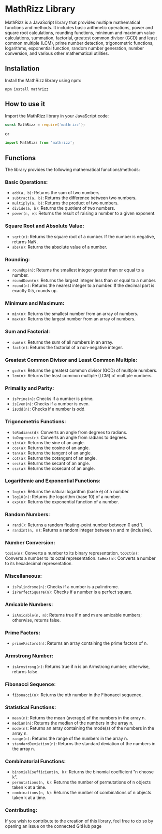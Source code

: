 # MathRizz Library
MathRizz is a JavaScript library that provides multiple mathematical functions and methods. It includes basic arithmetic operations, power and square root calculations, rounding functions, minimum and maximum value calculations, summation, factorial, greatest common divisor (GCD) and least common multiple (LCM), prime number detection, trigonometric functions, logarithms, exponential function, random number generation, number conversion, and various other mathematical utilities.

## Installation
Install the MathRizz library using npm:
```shell
npm install mathrizz
```

## How to use it
Import the MathRizz library in your JavaScript code:
```js
const MathRizz = require('mathrizz');
```
or
```js
import MathRizz from 'mathrizz';
```

## Functions
The library provides the following mathematical functions/methods:
### Basic Operations:
- `add(a, b)`: Returns the sum of two numbers.
- `subtract(a, b)`: Returns the difference between two numbers.
-  `multiply(a, b)`: Returns the product of two numbers.
-  `divide(a, b)`: Returns the quotient of two numbers.
-  `power(n, e)`: Returns the result of raising a number to a given exponent.

### Square Root and Absolute Value:
- `sqrt(n)`: Returns the square root of a number. If the number is negative, returns NaN.
- `abs(n)`: Returns the absolute value of a number.

### Rounding:
- `roundUp(n)`: Returns the smallest integer greater than or equal to a number.
- `roundDown(n)`: Returns the largest integer less than or equal to a number.
- `round(n)`: Returns the nearest integer to a number. If the decimal part is exactly 0.5, rounds up.

### Minimum and Maximum:
- `min(n)`: Returns the smallest number from an array of numbers.
- `max(n)`: Returns the largest number from an array of numbers.

### Sum and Factorial:
- `sum(n)`: Returns the sum of all numbers in an array.
- `fact(n)`: Returns the factorial of a non-negative integer.

### Greatest Common Divisor and Least Common Multiple:
- `gcd(n)`: Returns the greatest common divisor (GCD) of multiple numbers.
- `lcm(n)`: Returns the least common multiple (LCM) of multiple numbers.

### Primality and Parity:
- `isPrime(n)`: Checks if a number is prime.
- `isEven(n)`: Checks if a number is even.
- `isOdd(n)`: Checks if a number is odd.

### Trigonometric Functions:
- `toRadians(d)`: Converts an angle from degrees to radians.
- `toDegrees(r)`: Converts an angle from radians to degrees.
- `sin(a)`: Returns the sine of an angle.
- `cos(a)`: Returns the cosine of an angle.
- `tan(a)`: Returns the tangent of an angle.
- `cot(a)`: Returns the cotangent of an angle.
- `sec(a)`: Returns the secant of an angle.
- `csc(a)`: Returns the cosecant of an angle.

### Logarithmic and Exponential Functions:
- `log(n)`: Returns the natural logarithm (base e) of a number.
- `log10(n)`: Returns the logarithm (base 10) of a number.
- `exp(n)`: Returns the exponential function of a number.

### Random Numbers:
- `rand()`: Returns a random floating-point number between 0 and 1.
- `randInt(n, m)`: Returns a random integer between n and m (inclusive).

### Number Conversion:
`toBin(n)`: Converts a number to its binary representation.
`toOct(n)`: Converts a number to its octal representation.
`toHex(n)`: Converts a number to its hexadecimal representation.

### Miscellaneous:
- `isPalindrome(n)`: Checks if a number is a palindrome.
- `isPerfectSquare(n)`: Checks if a number is a perfect square.

### Amicable Numbers:
- `isAmicable(n, m)`: Returns true if n and m are amicable numbers; otherwise, returns false.

### Prime Factors:
- `primeFactors(n)`: Returns an array containing the prime factors of n.

### Armstrong Number:
- `isArmstrong(n)`: Returns true if n is an Armstrong number; otherwise, returns false.

### Fibonacci Sequence:
- `fibonacci(n)`: Returns the nth number in the Fibonacci sequence.

### Statistical Functions:
- `mean(n)`: Returns the mean (average) of the numbers in the array n.
- `median(n)`: Returns the median of the numbers in the array n.
- `mode(n)`: Returns an array containing the mode(s) of the numbers in the array n.
- `range(n)`: Returns the range of the numbers in the array n.
- `standardDeviation(n)`: Returns the standard deviation of the numbers in the array n.

### Combinatorial Functions:
- `binomialCoefficient(n, k)`: Returns the binomial coefficient "n choose k".
- `permutations(n, k)`: Returns the number of permutations of n objects taken k at a time.
- `combinations(n, k)`: Returns the number of combinations of n objects taken k at a time.

### Contributing: <br />
If you wish to contribute to the creation of this library, feel free to do so by opening an issue on the connected GitHub page
